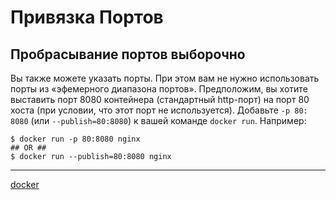 # Привязка Портов

## Пробрасывание портов выборочно

Вы также можете указать порты. При этом вам не нужно использовать порты из «эфемерного диапазона портов». Предположим, вы хотите выставить порт 8080 контейнера (стандартный http-порт) на порт 80 хоста (при условии, что этот порт не используется). Добавьте `-p 80: 8080` (или `--publish=80:8080`) к вашей команде `docker run`. Например:

```console
$ docker run -p 80:8080 nginx
## OR ##
$ docker run --publish=80:8080 nginx
```

**********
[docker](/tags/docker.md)

